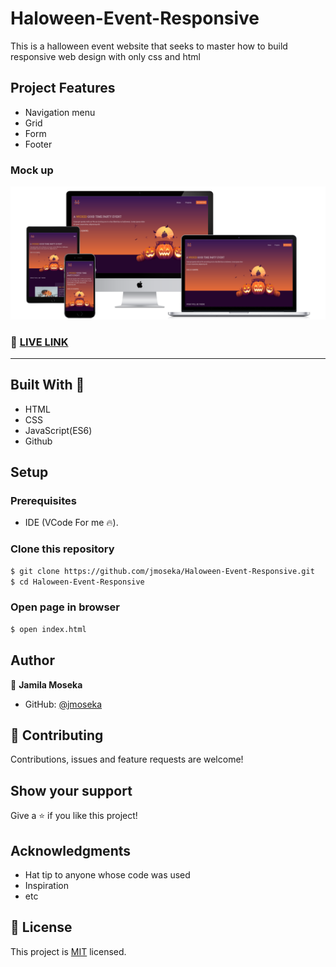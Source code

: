# Haloween-Event-Responsive

This is a halloween event website that seeks to master how to build responsive web design with only css and html

## Project Features

- Navigation menu
- Grid
- Form
- Footer

### Mock up

<img src="mockup.png" alt="" />

### 🔴 [LIVE LINK](https://halloween-event.netlify.app/)

<hr>

## Built With 🔨

- HTML
- CSS
- JavaScript(ES6)
- Github

## Setup

### Prerequisites

- IDE (VCode For me 🔥).

### Clone this repository

```bash
$ git clone https://github.com/jmoseka/Haloween-Event-Responsive.git
$ cd Haloween-Event-Responsive
```

### Open page in browser
```bash
$ open index.html
```

## Author

👤 **Jamila Moseka**

- GitHub: [@jmoseka](https://github.com/jmoseka)

## 🤝 Contributing

Contributions, issues and feature requests are welcome!

## Show your support

Give a ⭐️ if you like this project!

## Acknowledgments

- Hat tip to anyone whose code was used
- Inspiration
- etc

## 📝 License

This project is [MIT](./MIT.md) licensed.
